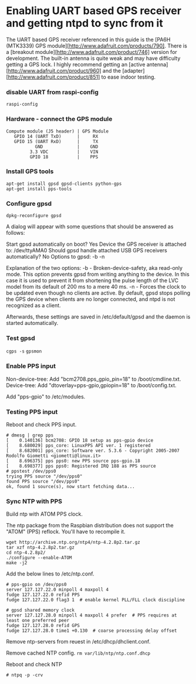 # Enabling UART based GPS receiver and getting ntpd to sync from it

The UART based GPS receiver referenced in this guide is the [PA6H (MTK3339) GPS module][http://www.adafruit.com/products/790]. There is a [breakout module][http://www.adafruit.com/product/746] version for development.
The built-in antenna is quite weak and may have difficulty getting a GPS lock. I highly recommend getting an [active antenna][http://www.adafruit.com/product/960] and the [adapter][http://www.adafruit.com/product/851] to ease indoor testing.

### disable UART from raspi-config
```
raspi-config
```

### Hardware - connect the GPS module
```
Compute module (J5 header) | GPS Module
   GPIO 14 (UART TxD)      |     RX
   GPIO 15 (UART RxD)      |     TX
           GND             |    GND
         3.3 VDC           |    VIN
         GPIO 18           |    PPS
```

### Install GPS tools
```
apt-get install gpsd gpsd-clients python-gps
apt-get install pps-tools
```

### Configure gpsd
```
dpkg-reconfigure gpsd
```

A dialog will appear with some questions that should be answered as follows:

Start gpsd automatically on boot? Yes
Device the GPS receiver is attached to: /dev/ttyAMA0
Should gpsd handle attached USB GPS receivers automatically? No
Options to gpsd: -b -n

Explanation of the two options:
-b - Broken-device-safety, aka read-only mode. This option prevents gpsd from writing anything to the device. In this case it is used to prevent it from shortening the pulse length of the LVC model from its default of 200 ms to a mere 40 ms.
-n - Forces the clock to be updated even though no clients are active. By default, gpsd stops polling the GPS device when clients are no longer connected, and ntpd is not recognized as a client.

Afterwards, these settings are saved in /etc/default/gpsd and the daemon is started automatically.

### Test gpsd
`cgps -s`
`gpsmon`

### Enable PPS input
Non-device-tree: Add "bcm2708.pps_gpio_pin=18" to /boot/cmdline.txt.
Device-tree: Add "dtoverlay=pps-gpio,gpiopin=18" to /boot/config.txt.

Add "pps-gpio" to /etc/modules.

### Testing PPS input
Reboot and check PPS input.
```
# dmesg | grep pps
[    0.140136] bcm2708: GPIO 18 setup as pps-gpio device
[    8.680029] pps_core: LinuxPPS API ver. 1 registered
[    8.682001] pps_core: Software ver. 5.3.6 - Copyright 2005-2007 Rodolfo Giometti <giometti@linux.it>
[    8.696375] pps pps0: new PPS source pps-gpio.18
[    8.698377] pps pps0: Registered IRQ 188 as PPS source
# ppstest /dev/pps0
trying PPS source "/dev/pps0"
found PPS source "/dev/pps0"
ok, found 1 source(s), now start fetching data...

```

### Sync NTP with PPS
Build ntp with ATOM PPS clock.

The ntp package from the Raspbian distribution does not support the "ATOM" (PPS) reflock. You'll have to recompile it.
```
wget http://archive.ntp.org/ntp4/ntp-4.2.8p2.tar.gz
tar xzf ntp-4.2.8p2.tar.gz
cd ntp-4.2.8p2/
./configure --enable-ATOM
make -j2
```

Add the below lines to /etc/ntp.conf.
```
# pps-gpio on /dev/pps0
server 127.127.22.0 minpoll 4 maxpoll 4
fudge 127.127.22.0 refid PPS
fudge 127.127.22.0 flag3 1  # enable kernel PLL/FLL clock discipline

# gpsd shared memory clock
server 127.127.28.0 minpoll 4 maxpoll 4 prefer  # PPS requires at least one preferred peer
fudge 127.127.28.0 refid GPS
fudge 127.127.28.0 time1 +0.130  # coarse processing delay offset
```

Remove ntp-servers from reuest in /etc/dhcp/dhclient.conf.

Remove cached NTP config.
`rm var/lib/ntp/ntp.conf.dhcp`

Reboot and check NTP
```
# ntpq -p -crv

```
